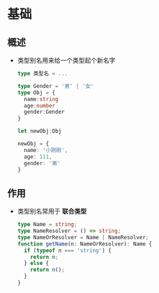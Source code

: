 # 基础

## 概述

- 类型别名用来给一个类型起个新名字

  ```ts
  type 类型名 = ...
  ```

  ```ts
  type Gender = '男' | '女'
  type Obj = {
    name:string
    age:number
    gender:Gender
  }

  let newObj:Obj

  newObj = {
    name: '小刚刚',
    age: 111,
    gender: '男'
  }
  ```

## 作用

- 类型别名常用于 **联合类型**

  ```ts
  type Name = string;
  type NameResolver = () => string;
  type NameOrResolver = Name | NameResolver;
  function getName(n: NameOrResolver): Name {
    if (typeof n === 'string') {
      return n;
    } else {
      return n();
    }
  }
  ```
